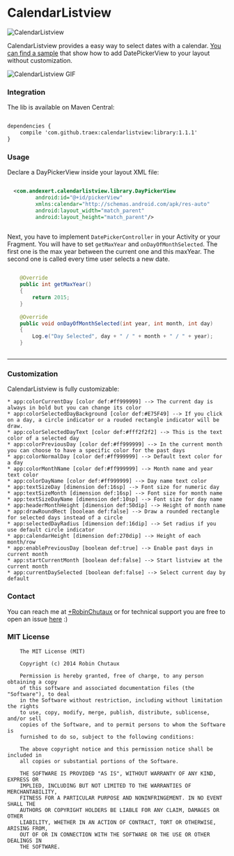 CalendarListview
================

![CalendarListview](https://github.com/traex/CalendarListview/blob/master/header.png)

CalendarListview provides a easy way to select dates with a calendar. [You can find a sample](https://github.com/traex/CalendarListview/blob/master/sample/) that show how to add DatePickerView to your layout without customization. 

![CalendarListview GIF](https://github.com/traex/CalendarListview/blob/master/demo.gif)
 
### Integration
The lib is available on Maven Central:
``` xml

dependencies {
    compile 'com.github.traex:calendarlistview:library:1.1.1'
}

```
 
### Usage
 
Declare a DayPickerView inside your layout XML file:
 
``` xml

  <com.andexert.calendarlistview.library.DayPickerView
         android:id="@+id/pickerView"
         xmlns:calendar="http://schemas.android.com/apk/res-auto"
         android:layout_width="match_parent"
         android:layout_height="match_parent"/>
         
```

Next, you have to implement `DatePickerController` in your Activity or your Fragment. You will have to set `getMaxYear` and `onDayOfMonthSelected`. The first one is the max year between the current one and this maxYear. The second one is called every time user selects a new date.

``` java

    @Override
    public int getMaxYear()
    {
        return 2015;
    }
    
    @Override
    public void onDayOfMonthSelected(int year, int month, int day)
    {
        Log.e("Day Selected", day + " / " + month + " / " + year);
    }
    
```

---

### Customization

CalendarListview is fully customizable:

    * app:colorCurrentDay [color def:#ff999999] --> The current day is always in bold but you can change its color
    * app:colorSelectedDayBackground [color def:#E75F49] --> If you click on a day, a circle indicator or a rouded rectangle indicator will be draw.
    * app:colorSelectedDayText [color def:#fff2f2f2] --> This is the text color of a selected day
    * app:colorPreviousDay [color def:#ff999999] --> In the current month you can choose to have a specific color for the past days
    * app:colorNormalDay [color def:#ff999999] --> Default text color for a day
    * app:colorMonthName [color def:#ff999999] --> Month name and year text color
    * app:colorDayName [color def:#ff999999] --> Day name text color
    * app:textSizeDay [dimension def:16sp] --> Font size for numeric day
    * app:textSizeMonth [dimension def:16sp] --> Font size for month name
    * app:textSizeDayName [dimension def:10sp] --> Font size for day name
    * app:headerMonthHeight [dimension def:50dip] --> Height of month name
    * app:drawRoundRect [boolean def:false] --> Draw a rounded rectangle for selected days instead of a circle
    * app:selectedDayRadius [dimension def:16dip] --> Set radius if you use default circle indicator
    * app:calendarHeight [dimension def:270dip] --> Height of each month/row
    * app:enablePreviousDay [boolean def:true] --> Enable past days in current month
    * app:startCurrentMonth [boolean def:false] --> Start listview at the current month
    * app:currentDaySelected [boolean def:false] --> Select current day by default

### Contact

You can reach me at [+RobinChutaux](https://plus.google.com/+RobinChutaux) or for technical support you are free to open an issue [here](https://github.com/traex/CalendarListview/issues) :)

### MIT License

```
    The MIT License (MIT)
    
    Copyright (c) 2014 Robin Chutaux
    
    Permission is hereby granted, free of charge, to any person obtaining a copy
    of this software and associated documentation files (the "Software"), to deal
    in the Software without restriction, including without limitation the rights
    to use, copy, modify, merge, publish, distribute, sublicense, and/or sell
    copies of the Software, and to permit persons to whom the Software is
    furnished to do so, subject to the following conditions:
    
    The above copyright notice and this permission notice shall be included in
    all copies or substantial portions of the Software.
    
    THE SOFTWARE IS PROVIDED "AS IS", WITHOUT WARRANTY OF ANY KIND, EXPRESS OR
    IMPLIED, INCLUDING BUT NOT LIMITED TO THE WARRANTIES OF MERCHANTABILITY,
    FITNESS FOR A PARTICULAR PURPOSE AND NONINFRINGEMENT. IN NO EVENT SHALL THE
    AUTHORS OR COPYRIGHT HOLDERS BE LIABLE FOR ANY CLAIM, DAMAGES OR OTHER
    LIABILITY, WHETHER IN AN ACTION OF CONTRACT, TORT OR OTHERWISE, ARISING FROM,
    OUT OF OR IN CONNECTION WITH THE SOFTWARE OR THE USE OR OTHER DEALINGS IN
    THE SOFTWARE.
```